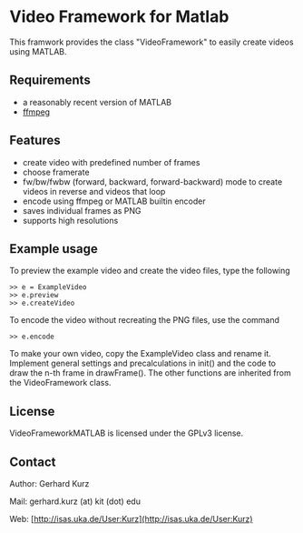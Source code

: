 Video Framework for Matlab
==========================

This framwork provides the class "VideoFramework" to easily create videos using MATLAB.

Requirements
------------

  * a reasonably recent version of MATLAB
  * [ffmpeg](https://www.ffmpeg.org/)

Features
--------

  * create video with predefined number of frames
  * choose framerate
  * fw/bw/fwbw (forward, backward, forward-backward) mode to create videos in reverse and videos that loop
  * encode using ffmpeg or MATLAB builtin encoder
  * saves individual frames as PNG
  * supports high resolutions

Example usage
-------------
To preview the example video and create the video files, type the following

	>> e = ExampleVideo
	>> e.preview
	>> e.createVideo

To encode the video without recreating the PNG files, use the command

	>> e.encode

To make your own video, copy the ExampleVideo class and rename it. Implement general settings and precalculations in init() and the code to draw the n-th frame in drawFrame(). The other functions are inherited from the VideoFramework class.

License
-------

VideoFrameworkMATLAB is licensed under the GPLv3 license.

Contact
-------

Author: Gerhard Kurz

Mail: gerhard.kurz (at) kit (dot) edu

Web: [http://isas.uka.de/User:Kurz](http://isas.uka.de/User:Kurz)

